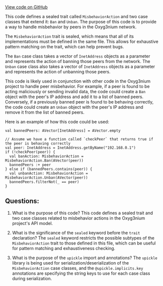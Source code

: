 [View code on GitHub](https://github.com/oxyg3nium/oxyg3nium/api/src/main/scala/org/oxyg3nium/api/model/MisbehaviorAction.scala)

This code defines a sealed trait called `MisbehaviorAction` and two case classes that extend it: `Ban` and `Unban`. The purpose of this code is to provide a way to handle misbehavior by peers in the Oxyg3nium network. 

The `MisbehaviorAction` trait is sealed, which means that all of its implementations must be defined in the same file. This allows for exhaustive pattern matching on the trait, which can help prevent bugs. 

The `Ban` case class takes a vector of `InetAddress` objects as a parameter and represents the action of banning those peers from the network. The `Unban` case class also takes a vector of `InetAddress` objects as a parameter and represents the action of unbanning those peers. 

This code is likely used in conjunction with other code in the Oxyg3nium project to handle peer misbehavior. For example, if a peer is found to be acting maliciously or sending invalid data, the code could create a `Ban` object with the peer's IP address and add it to a list of banned peers. Conversely, if a previously banned peer is found to be behaving correctly, the code could create an `Unban` object with the peer's IP address and remove it from the list of banned peers. 

Here is an example of how this code could be used:

```
val bannedPeers: AVector[InetAddress] = AVector.empty

// Assume we have a function called `checkPeer` that returns true if the peer is behaving correctly
val peer: InetAddress = InetAddress.getByName("192.168.0.1")
if (!checkPeer(peer)) {
  val banAction: MisbehaviorAction = MisbehaviorAction.Ban(AVector(peer))
  bannedPeers :+ peer
} else if (bannedPeers.contains(peer)) {
  val unbanAction: MisbehaviorAction = MisbehaviorAction.Unban(AVector(peer))
  bannedPeers.filterNot(_ == peer)
}
```
## Questions: 
 1. What is the purpose of this code?
   This code defines a sealed trait and two case classes related to misbehavior actions in the Oxyg3nium project's API model.

2. What is the significance of the `sealed` keyword before the `trait` declaration?
   The `sealed` keyword restricts the possible subtypes of the `MisbehaviorAction` trait to those defined in this file, which can be useful for pattern matching and exhaustiveness checking.

3. What is the purpose of the `upickle` import and annotations?
   The `upickle` library is being used for serialization/deserialization of the `MisbehaviorAction` case classes, and the `@upickle.implicits.key` annotations are specifying the string keys to use for each case class during serialization.